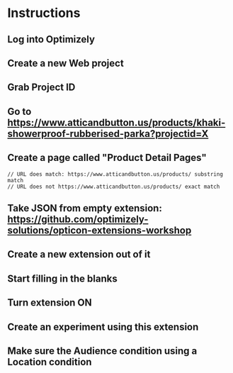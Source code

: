 # Instructions

## Log into Optimizely
## Create a new Web project
## Grab Project ID 
## Go to https://www.atticandbutton.us/products/khaki-showerproof-rubberised-parka?projectid=X
## Create a page called "Product Detail Pages"
    // URL does match: https://www.atticandbutton.us/products/ substring match 
    // URL does not https://www.atticandbutton.us/products/ exact match
## Take JSON from empty extension: https://github.com/optimizely-solutions/opticon-extensions-workshop
## Create a new extension out of it 
## Start filling in the blanks
## Turn extension ON
## Create an experiment using this extension
## Make sure the Audience condition using a Location condition